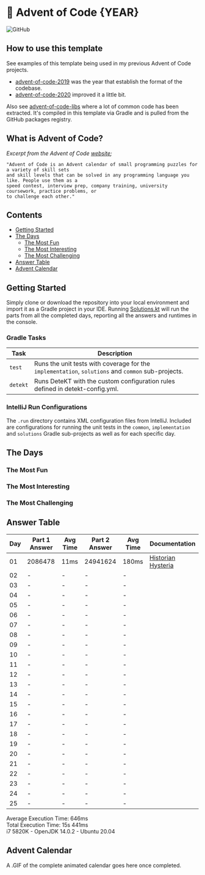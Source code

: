 # :christmas_tree: Advent of Code {YEAR}

![GitHub](https://img.shields.io/badge/stars-00%2F50-yellow)

## How to use this template
See examples of this template being used in my previous Advent of Code projects.
* [advent-of-code-2019](https://github.com/TomPlum/advent-of-code-2019) was the year that establish the format of the codebase.
* [advent-of-code-2020](https://github.com/TomPlum/advent-of-code-2019) improved it a little bit.

Also see [advent-of-code-libs](https://github.com/TomPlum/advent-of-code-libs) where a lot of common code has been extracted. It's compiled in this template
via Gradle and is pulled from the GitHub packages registry.

## What is Advent of Code?

_Excerpt from the Advent of Code [website](https://adventofcode.com/2020/about);_

    "Advent of Code is an Advent calendar of small programming puzzles for a variety of skill sets
    and skill levels that can be solved in any programming language you like. People use them as a
    speed contest, interview prep, company training, university coursework, practice problems, or
    to challenge each other."

## Contents
* [Getting Started](#getting-started)
* [The Days](#the-days)
    * [The Most Fun](#the-most-fun)
    * [The Most Interesting](#the-most-interesting)
    * [The Most Challenging](#the-most-challenging)
* [Answer Table](#answer-table)
* [Advent Calendar](#advent-calendar)

## Getting Started
Simply clone or download the repository into your local environment and import it as a Gradle project in your IDE.
Running [Solutions.kt](https://git.io/JII6v) will run the parts from all the completed days, reporting all the
answers and runtimes in the console.

### Gradle Tasks
| Task      | Description                                                                                        |
|-----------|----------------------------------------------------------------------------------------------------|
| `test`    | Runs the unit tests with coverage for the `implementation`, `solutions` and `common` sub-projects. |
| `detekt`  | Runs DeteKT with the custom configuration rules defined in detekt-config.yml.                      |

### IntelliJ Run Configurations
The `.run` directory contains XML configuration files from IntelliJ. Included are configurations for running the unit
tests in the `common`, `implementation` and `solutions` Gradle sub-projects as well as for each specific day.

## The Days

### The Most Fun
### The Most Interesting
### The Most Challenging

## Answer Table

| Day | Part 1 Answer | Avg Time | Part 2 Answer | Avg Time | Documentation                       |
|-----|---------------|----------|---------------|----------|-------------------------------------|
| 01  | 2086478       | 11ms     | 24941624      | 180ms    | [Historian Hysteria](docs/DAY01.MD) |
| 02  | -             | -        | -             | -        | [](docs/DAY02.MD)                   |
| 03  | -             | -        | -             | -        | [](docs/DAY03.MD)                   |
| 04  | -             | -        | -             | -        | [](docs/DAY04.MD)                   |
| 05  | -             | -        | -             | -        | [](docs/DAY05.MD)                   |
| 06  | -             | -        | -             | -        | [](docs/DAY06.MD)                   |
| 07  | -             | -        | -             | -        | [](docs/DAY07.MD)                   |
| 08  | -             | -        | -             | -        | [](docs/DAY08.MD)                   |
| 09  | -             | -        | -             | -        | [](docs/DAY09.MD)                   |
| 10  | -             | -        | -             | -        | [](docs/DAY10.MD)                   |
| 11  | -             | -        | -             | -        | [](docs/DAY11.MD)                   |
| 12  | -             | -        | -             | -        | [](docs/DAY12.MD)                   |
| 13  | -             | -        | -             | -        | [](docs/DAY13.MD)                   |
| 14  | -             | -        | -             | -        | [](docs/DAY14.MD)                   |
| 15  | -             | -        | -             | -        | [](docs/DAY15.MD)                   |
| 16  | -             | -        | -             | -        | [](docs/DAY16.MD)                   |
| 17  | -             | -        | -             | -        | [](docs/DAY17.MD)                   |
| 18  | -             | -        | -             | -        | [](docs/DAY18.MD)                   |
| 19  | -             | -        | -             | -        | [](docs/DAY19.MD)                   |
| 20  | -             | -        | -             | -        | [](docs/DAY20.MD)                   |
| 21  | -             | -        | -             | -        | [](docs/DAY21.MD)                   |
| 22  | -             | -        | -             | -        | [](docs/DAY22.MD)                   |
| 23  | -             | -        | -             | -        | [](docs/DAY23.MD)                   |
| 24  | -             | -        | -             | -        | [](docs/DAY24.MD)                   |
| 25  | -             | -        | -             | -        | [](docs/DAY25.MD)                   |

Average Execution Time: 646ms \
Total Execution Time: 15s 441ms \
i7 5820K - OpenJDK 14.0.2 - Ubuntu 20.04

## Advent Calendar
A .GIF of the complete animated calendar goes here once completed.